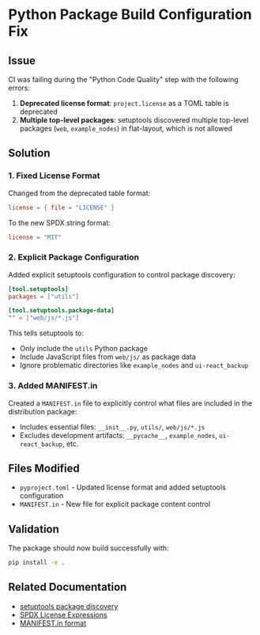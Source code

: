 # Python Package Build Configuration Fix

## Issue

CI was failing during the "Python Code Quality" step with the following errors:

1. **Deprecated license format**: `project.license` as a TOML table is deprecated
2. **Multiple top-level packages**: setuptools discovered multiple top-level packages (`web`, `example_nodes`) in flat-layout, which is not allowed

## Solution

### 1. Fixed License Format

Changed from the deprecated table format:

```toml
license = { file = "LICENSE" }
```

To the new SPDX string format:

```toml
license = "MIT"
```

### 2. Explicit Package Configuration

Added explicit setuptools configuration to control package discovery:

```toml
[tool.setuptools]
packages = ["utils"]

[tool.setuptools.package-data]
"" = ["web/js/*.js"]
```

This tells setuptools to:

-   Only include the `utils` Python package
-   Include JavaScript files from `web/js/` as package data
-   Ignore problematic directories like `example_nodes` and `ui-react_backup`

### 3. Added MANIFEST.in

Created a `MANIFEST.in` file to explicitly control what files are included in the distribution package:

-   Includes essential files: `__init__.py`, `utils/`, `web/js/*.js`
-   Excludes development artifacts: `__pycache__`, `example_nodes`, `ui-react_backup`, etc.

## Files Modified

-   `pyproject.toml` - Updated license format and added setuptools configuration
-   `MANIFEST.in` - New file for explicit package content control

## Validation

The package should now build successfully with:

```bash
pip install -e .
```

## Related Documentation

-   [setuptools package discovery](https://setuptools.pypa.io/en/latest/userguide/package_discovery.html)
-   [SPDX License Expressions](https://packaging.python.org/en/latest/guides/writing-pyproject-toml/#license)
-   [MANIFEST.in format](https://packaging.python.org/en/latest/guides/using-manifest-in/)
